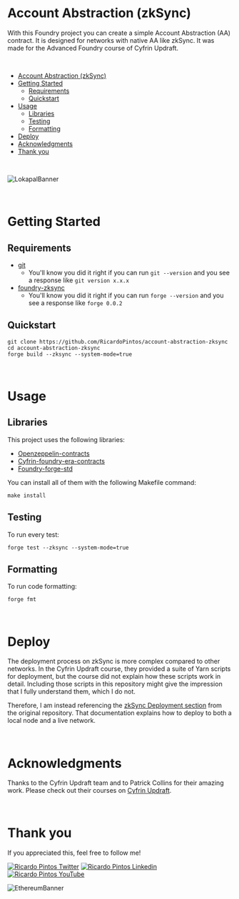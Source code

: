 # Account Abstraction (zkSync)

With this Foundry project you can create a simple Account Abstraction (AA) contract. It is designed for networks with native AA like zkSync. It was made for the Advanced Foundry course of Cyfrin Updraft.

<br>

- [Account Abstraction (zkSync)](#account-abstraction-zksync)
- [Getting Started](#getting-started)
  - [Requirements](#requirements)
  - [Quickstart](#quickstart)
- [Usage](#usage)
  - [Libraries](#libraries)
  - [Testing](#testing)
  - [Formatting](#formatting)
- [Deploy](#deploy)
- [Acknowledgments](#acknowledgments)
- [Thank you](#thank-you)

<br>

![LokapalBanner](https://github.com/user-attachments/assets/5358f442-06f3-4bf4-b22f-fbefb2743762)

<br>

# Getting Started

## Requirements

- [git](https://git-scm.com/book/en/v2/Getting-Started-Installing-Git)
  - You'll know you did it right if you can run `git --version` and you see a response like `git version x.x.x`
- [foundry-zksync](https://foundry-book.zksync.io/)
  - You'll know you did it right if you can run `forge --version` and you see a response like `forge 0.0.2`

## Quickstart

```
git clone https://github.com/RicardoPintos/account-abstraction-zksync
cd account-abstraction-zksync
forge build --zksync --system-mode=true
```

<br>

# Usage

## Libraries

This project uses the following libraries:

- [Openzeppelin-contracts](https://github.com/OpenZeppelin/openzeppelin-contracts)
- [Cyfrin-foundry-era-contracts](https://github.com/Cyfrin/foundry-era-contracts)
- [Foundry-forge-std](https://github.com/foundry-rs/forge-std)

You can install all of them with the following Makefile command:

```
make install
```

## Testing

To run every test:

```
forge test --zksync --system-mode=true
```

## Formatting

To run code formatting:

```
forge fmt
```

<br>

# Deploy

The deployment process on zkSync is more complex compared to other networks. In the Cyfrin Updraft course, they provided a suite of Yarn scripts for deployment, but the course did not explain how these scripts work in detail. Including those scripts in this repository might give the impression that I fully understand them, which I do not. 

Therefore, I am instead referencing the [zkSync Deployment section](https://github.com/Cyfrin/minimal-account-abstraction?tab=readme-ov-file#deploy---zksync-local-network) from the original repository. That documentation explains how to deploy to both a local node and a live network.

<br>

# Acknowledgments

Thanks to the Cyfrin Updraft team and to Patrick Collins for their amazing work. Please check out their courses on [Cyfrin Updraft](https://updraft.cyfrin.io/courses).

<br>

# Thank you

If you appreciated this, feel free to follow me!

[![Ricardo Pintos Twitter](https://img.shields.io/badge/Twitter-1DA1F2?style=for-the-badge&logo=x&logoColor=white)](https://x.com/pintosric)
[![Ricardo Pintos Linkedin](https://img.shields.io/badge/LinkedIn-0077B5?style=for-the-badge&logo=linkedin&logoColor=white)](https://www.linkedin.com/in/ricardo-mauro-pintos/)
[![Ricardo Pintos YouTube](https://img.shields.io/badge/YouTube-FF0000?style=for-the-badge&logo=youtube&logoColor=white)](https://www.youtube.com/@PintosRic)

![EthereumBanner](https://github.com/user-attachments/assets/8a1c6e53-2e66-4256-9312-252a0360b7df)
